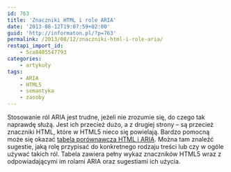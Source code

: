 ```yaml
---
id: 763
title: 'Znaczniki HTML i role ARIA'
date: '2013-08-12T19:07:59+02:00'
guid: 'http://informaton.pl/?p=763'
permalink: /2013/08/12/znaczniki-html-i-role-aria/
restapi_import_id:
    - 5ca8405547793
categories:
    - artykuły
tags:
    - ARIA
    - HTML5
    - semantyka
    - zasoby
---
```


Stosowanie ról ARIA jest trudne, jeżeli nie zrozumie się, do czego tak naprawdę służą. Jest ich przecież dużo, a z drugiej strony – są przecież znaczniki HTML, które w HTML5 nieco się powielają. Bardzo pomocną może się okazać [tabela porównawcza HTML i ARIA](http://rawgithub.com/w3c/aria-in-html/master/index.html#recommendations-table). Można tam znaleźć sugestie, jaką rolę przypisać do konkretnego rodzaju treści lub czy w ogóle używać takich ról. Tabela zawiera pełny wykaz znaczników HTML5 wraz z odpowiadającymi im rolami ARIA oraz sugestiami ich użycia.
